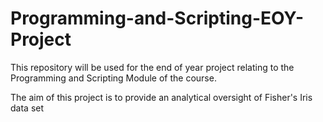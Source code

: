 # Programming-and-Scripting-EOY-Project
This repository will be used for the end of year project relating to the Programming and Scripting Module of the course.

The aim of this project is to provide an analytical oversight of Fisher's Iris data set
